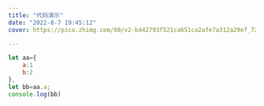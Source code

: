 ```yaml
---
title: "代码演示"
date: "2022-8-7 19:45:12"
cover: https://pica.zhimg.com/80/v2-b442793f521ca651ca2afe7a312a29ef_720w.jpg?source=1940ef5c

---
```


```JavaScript
let aa={
    a:1
    b:2
},
let bb=aa.a;
console.log(bb)
```